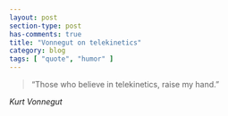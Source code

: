 ```yaml
---
layout: post
section-type: post
has-comments: true
title: "Vonnegut on telekinetics"
category: blog
tags: [ "quote", "humor" ]
---
```


> “Those who believe in telekinetics, raise my hand.”
  
<cite>Kurt Vonnegut</cite>
